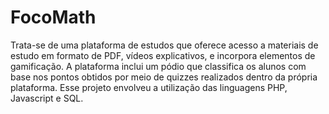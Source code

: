 # FocoMath

Trata-se de uma plataforma de estudos que oferece acesso a materiais de estudo em formato de PDF, vídeos explicativos, e incorpora elementos de gamificação. A plataforma inclui um pódio que classifica os alunos com base nos pontos obtidos por meio de quizzes realizados dentro da própria plataforma. Esse projeto envolveu a utilização das linguagens PHP, Javascript e SQL.
